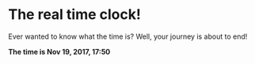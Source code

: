 # The real time clock!

Ever wanted to know what the time is? Well, your journey is about to end!

**The time is Nov 19, 2017, 17:50**